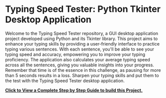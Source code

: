 # Typing Speed Tester: Python Tkinter Desktop Application

Welcome to the Typing Speed Tester repository, a GUI desktop application project developed using Python and its Tkinter library. This project aims to enhance your typing skills by providing a user-friendly interface to practice typing various sentences. With each sentence, you'll be able to see your typing speed and accuracy, empowering you to improve your typing proficiency. The application also calculates your average typing speed across all the sentences, giving you valuable insights into your progress. Remember that time is of the essence in this challenge, as pausing for more than 5 seconds results in a loss. Sharpen your typing skills and put them to the test with the Typing Speed Tester desktop application.

<b>
  <a href='https://ishanrastogi26.wordpress.com/2023/07/03/step-by-step-guide-building-a-typing-speed-checker-using-python-and-tkinter/'>
    Click to View a Complete Step by Step Guide to build this Project.
  </a>
</b>
